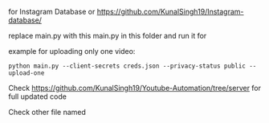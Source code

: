 for Instagram Database or https://github.com/KunalSingh19/Instagram-database/

replace main.py with this main.py in this folder and run it for 

example for uploading only one video: 
```
python main.py --client-secrets creds.json --privacy-status public --upload-one
```

Check https://github.com/KunalSingh19/Youtube-Automation/tree/server for full updated code

Check other file named 
